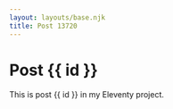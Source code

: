 ```yaml
---
layout: layouts/base.njk
title: Post 13720
---
```


# Post {{ id }}

This is post {{ id }} in my Eleventy project.
